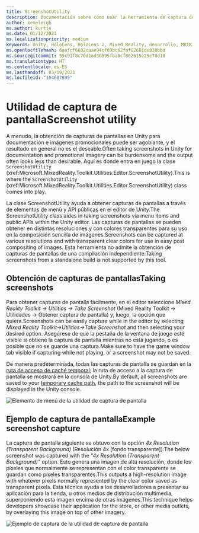 ```yaml
---
title: ScreenshotUtility
description: Documentación sobre cómo usar la herramienta de captura de pantalla en MRTK
author: keveleigh
ms.author: kurtie
ms.date: 01/12/2021
ms.localizationpriority: medium
keywords: Unity, HoloLens, HoloLens 2, Mixed Reality, desarrollo, MRTK
ms.openlocfilehash: 6aafcf6602caae94cf69bc62faf02601de830bbd
ms.sourcegitcommit: 59c91f8c70d1ad30995fba6cf862615e25e78d10
ms.translationtype: HT
ms.contentlocale: es-ES
ms.lasthandoff: 03/19/2021
ms.locfileid: "104687895"
---
```

# <a name="screenshot-utility"></a><span data-ttu-id="5152c-104">Utilidad de captura de pantalla</span><span class="sxs-lookup"><span data-stu-id="5152c-104">Screenshot utility</span></span>

<span data-ttu-id="5152c-105">A menudo, la obtención de capturas de pantallas en Unity para documentación e imágenes promocionales puede ser agobiante, y el resultado en general no es el deseable.</span><span class="sxs-lookup"><span data-stu-id="5152c-105">Often taking screenshots in Unity for documentation and promotional imagery can be burdensome and the output often looks less than desirable.</span></span> <span data-ttu-id="5152c-106">Aquí es donde entra en juego la clase `ScreenshotUtility` (xref:Microsoft.MixedReality.Toolkit.Utilities.Editor.ScreenshotUtility).</span><span class="sxs-lookup"><span data-stu-id="5152c-106">This is where the `ScreenshotUtility` (xref:Microsoft.MixedReality.Toolkit.Utilities.Editor.ScreenshotUtility) class comes into play.</span></span>

<span data-ttu-id="5152c-107">La clase ScreenshotUtility ayuda a obtener capturas de pantallas a través de elementos de menú y API públicas en el editor de Unity.</span><span class="sxs-lookup"><span data-stu-id="5152c-107">The ScreenshotUtility class aides in taking screenshots via menu items and public APIs within the Unity editor.</span></span> <span data-ttu-id="5152c-108">Las capturas de pantallas se pueden obtener en distintas resoluciones y con colores transparentes para su uso en la composición sencilla de imágenes.</span><span class="sxs-lookup"><span data-stu-id="5152c-108">Screenshots can be captured at various resolutions and with transparent clear colors for use in easy post compositing of images.</span></span> <span data-ttu-id="5152c-109">Esta herramienta no admite la obtención de capturas de pantallas de una compilación independiente.</span><span class="sxs-lookup"><span data-stu-id="5152c-109">Taking screenshots from a standalone build is not supported by this tool.</span></span>

## <a name="taking-screenshots"></a><span data-ttu-id="5152c-110">Obtención de capturas de pantallas</span><span class="sxs-lookup"><span data-stu-id="5152c-110">Taking screenshots</span></span>

<span data-ttu-id="5152c-111">Para obtener capturas de pantalla fácilmente, en el editor seleccione *Mixed Reality Toolkit -> Utilities -> Take Screenshot* (Mixed Reality Toolkit -> Utilidades -> Obtener captura de pantalla) y, luego, la opción que quiera.</span><span class="sxs-lookup"><span data-stu-id="5152c-111">Screenshots can be easily capture while in the editor by selecting *Mixed Reality Toolkit->Utilities->Take Screenshot* and then selecting your desired option.</span></span> <span data-ttu-id="5152c-112">Asegúrese de que la pestaña de la ventana de juego esté visible si obtiene la captura de pantalla mientras no está jugando, o es posible que no se guarde una captura.</span><span class="sxs-lookup"><span data-stu-id="5152c-112">Make sure to have the game window tab visible if capturing while not playing, or a screenshot may not be saved.</span></span>

<span data-ttu-id="5152c-113">De manera predeterminada, todas las capturas de pantalla se guardan en la [ruta de acceso de caché temporal](https://docs.unity3d.com/ScriptReference/Application-temporaryCachePath.html); la ruta de acceso a la captura de pantalla se mostrará en la consola de Unity.</span><span class="sxs-lookup"><span data-stu-id="5152c-113">By default, all screenshots are saved to your [temporary cache path](https://docs.unity3d.com/ScriptReference/Application-temporaryCachePath.html), the path to the screenshot will be displayed in the Unity console.</span></span>

![Elemento de menú de la utilidad de captura de pantalla](../Images/ScreenshotUtility/MRTK_ScreenshotUtility_Menu_Item.png)

## <a name="example-screenshot-capture"></a><span data-ttu-id="5152c-115">Ejemplo de captura de pantalla</span><span class="sxs-lookup"><span data-stu-id="5152c-115">Example screenshot capture</span></span>

<span data-ttu-id="5152c-116">La captura de pantalla siguiente se obtuvo con la opción *4x Resolution (Transparent Background)* (Resolución 4x [fondo transparente]).</span><span class="sxs-lookup"><span data-stu-id="5152c-116">The below screenshot was captured with the *"4x Resolution (Transparent Background)"* option.</span></span> <span data-ttu-id="5152c-117">Esto genera una imagen de alta resolución, donde los píxeles que normalmente se representan con el color transparente se guardan como píxeles transparentes.</span><span class="sxs-lookup"><span data-stu-id="5152c-117">This outputs a high-resolution image with whatever pixels normally represented by the clear color saved as transparent pixels.</span></span> <span data-ttu-id="5152c-118">Esta técnica ayuda a los desarrolladores a presentar su aplicación para la tienda, u otros medios de distribución multimedia, superponiendo esta imagen encima de otras imágenes.</span><span class="sxs-lookup"><span data-stu-id="5152c-118">This technique helps developers showcase their application for the store, or other media outlets, by overlaying this image on top of other imagery.</span></span>

![Ejemplo de captura de la utilidad de captura de pantalla](../Images/ScreenshotUtility/MRTK_ScreenshotUtility_Example_Capture.png)

